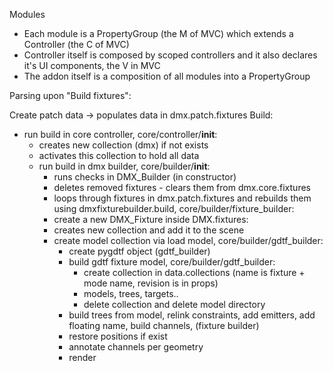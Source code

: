 Modules
- Each module is a PropertyGroup (the M of MVC) which extends a Controller (the C of MVC)
- Controller itself is composed by scoped controllers and it also declares it's UI components, the V in MVC
- The addon itself is a composition of all modules into a PropertyGroup


Parsing upon "Build fixtures":

Create patch data → populates data in dmx.patch.fixtures
Build:
- run build in core controller, core/controller/__init__: 
    - creates new collection (dmx) if not exists
    - activates this collection to hold all data
    - run build in dmx builder, core/builder/__init__:
        - runs checks in DMX_Builder (in constructor)
        - deletes removed fixtures - clears them from dmx.core.fixtures
        - loops through fixtures in dmx.patch.fixtures and rebuilds them using dmxfixturebuilder.build, core/builder/fixture_builder:
        - create a new DMX_Fixture inside DMX.fixtures:
        - creates new collection and add it to the scene
        - create model collection via load model, core/builder/gdtf_builder:
            - create pygdtf object (gdtf_builder)
            - build gdtf fixture model, core/builder/gdtf_builder: 
                - create collection in data.collections (name is fixture + mode name, revision is in props)
                - models, trees, targets..
                - delete collection and delete model directory
            - build trees from model, relink constraints, add emitters, add floating name, build channels, (fixture builder)
            - restore positions if exist
            - annotate channels per geometry
            - render







